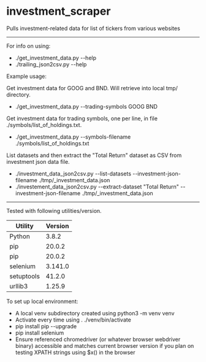# investment_scraper
Pulls investment-related data for list of tickers from various websites

---

For info on using:
- ./get_investment_data.py --help
- ./trailing_json2csv.py --help

Example usage:

Get investment data for GOOG and BND.  Will retrieve into local tmp/ directory.
- ./get_investment_data.py --trading-symbols GOOG BND

Get investment data for trading symbols, one per line, in file ./symbols/list_of_holdings.txt.
- ./get_investment_data.py --symbols-filename ./symbols/list_of_holdings.txt

List datasets and then extract the "Total Return" dataset as CSV from investment json data file.
- ./investment_data_json2csv.py --list-datasets --investment-json-filename ./tmp/<YYYYMMDDHHMMSS>_investment_data.json
- ./investement_data_json2csv.py --extract-dataset "Total Return" --investment-json-filename ./tmp/<YYYYMMDDHHMMSS>_investment_data.json

---

Tested with following utilities/version.

| Utility    | Version |
|------------|---------|
| Python     | 3.8.2   |
| pip        | 20.0.2  |
| pip        | 20.0.2  |
| selenium   | 3.141.0 |
| setuptools | 41.2.0  |
| urllib3    | 1.25.9  |

To set up local environment:
- A local venv subdirectory created using python3 -m venv venv
- Activate every time using . ./venv/bin/activate
- pip install pip --upgrade
- pip install selenium
- Ensure referenced chromedriver (or whatever browser webdriver binary) accessible and matches current browser version if you plan on testing XPATH strings using $x() in the browser
